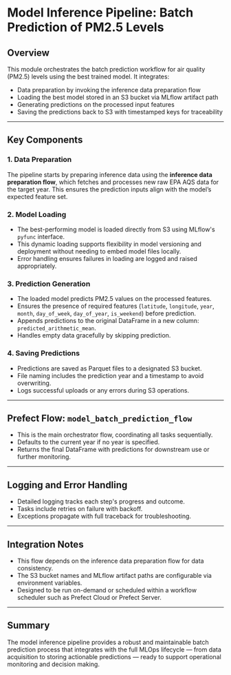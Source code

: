 # Model Inference Pipeline: Batch Prediction of PM2.5 Levels

## Overview

This module orchestrates the batch prediction workflow for air quality (PM2.5) levels
using the best trained model. It integrates:

- Data preparation by invoking the inference data preparation flow
- Loading the best model stored in an S3 bucket via MLflow artifact path
- Generating predictions on the processed input features
- Saving the predictions back to S3 with timestamped keys for traceability

______________________________________________________________________

## Key Components

### 1. Data Preparation

The pipeline starts by preparing inference data using the **inference data preparation
flow**, which fetches and processes new raw EPA AQS data for the target year. This
ensures the prediction inputs align with the model’s expected feature set.

### 2. Model Loading

- The best-performing model is loaded directly from S3 using MLflow's `pyfunc`
  interface.
- This dynamic loading supports flexibility in model versioning and deployment without
  needing to embed model files locally.
- Error handling ensures failures in loading are logged and raised appropriately.

### 3. Prediction Generation

- The loaded model predicts PM2.5 values on the processed features.
- Ensures the presence of required features (`latitude`, `longitude`, `year`, `month`,
  `day_of_week`, `day_of_year`, `is_weekend`) before prediction.
- Appends predictions to the original DataFrame in a new column:
  `predicted_arithmetic_mean`.
- Handles empty data gracefully by skipping prediction.

### 4. Saving Predictions

- Predictions are saved as Parquet files to a designated S3 bucket.
- File naming includes the prediction year and a timestamp to avoid overwriting.
- Logs successful uploads or any errors during S3 operations.

______________________________________________________________________

## Prefect Flow: `model_batch_prediction_flow`

- This is the main orchestrator flow, coordinating all tasks sequentially.
- Defaults to the current year if no year is specified.
- Returns the final DataFrame with predictions for downstream use or further monitoring.

______________________________________________________________________

## Logging and Error Handling

- Detailed logging tracks each step's progress and outcome.
- Tasks include retries on failure with backoff.
- Exceptions propagate with full traceback for troubleshooting.

______________________________________________________________________

## Integration Notes

- This flow depends on the inference data preparation flow for data consistency.
- The S3 bucket names and MLflow artifact paths are configurable via environment
  variables.
- Designed to be run on-demand or scheduled within a workflow scheduler such as Prefect
  Cloud or Prefect Server.

______________________________________________________________________

## Summary

The model inference pipeline provides a robust and maintainable batch prediction process
that integrates with the full MLOps lifecycle — from data acquisition to storing
actionable predictions — ready to support operational monitoring and decision making.
